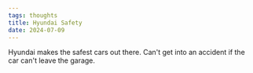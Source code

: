 ```yaml
---
tags: thoughts
title: Hyundai Safety
date: 2024-07-09
---
```


Hyundai makes the safest cars out there. Can't get into an accident if the car can't leave the garage.
